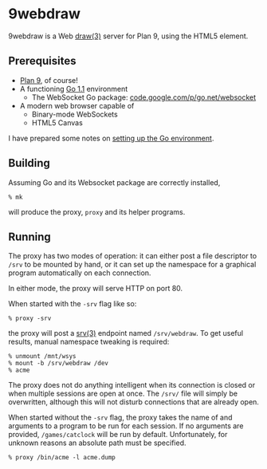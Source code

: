 # 9webdraw

9webdraw is a Web [draw(3)][man3draw] server for Plan 9, using
the HTML5 <canvas> element.

## Prerequisites
* [Plan 9][plan9], of course!
* A functioning [Go 1.1][golang] environment
    + The WebSocket Go package:
        [code.google.com/p/go.net/websocket][gows]
* A modern web browser capable of
    + Binary-mode WebSockets
    + HTML5 Canvas

I have prepared some notes on [setting up the Go environment][gopkg].
## Building
Assuming Go and its Websocket package are correctly installed,

    % mk
will produce the proxy, `proxy` and its helper programs.

## Running
The proxy has two modes of operation: it can either post a file
descriptor to `/srv` to be mounted by hand, or it can set up the
namespace for a graphical program automatically on each
connection.

In either mode, the proxy will serve HTTP on port 80.

When started with the `-srv` flag like so:

    % proxy -srv
the proxy will post a [srv(3)][man3srv] endpoint named `/srv/webdraw`.
To get useful results, manual namespace tweaking is required:

    % unmount /mnt/wsys
    % mount -b /srv/webdraw /dev
    % acme
The proxy does not do anything intelligent when its connection is
closed or when multiple sessions are open at once.  The `/srv/` file
will simply be overwritten, although this will not disturb connections
that are already open.

When started without the `-srv` flag, the proxy takes the name of and
arguments to a program to be run for each session.  If no arguments
are provided, `/games/catclock` will be run by default.  Unfortunately,
for unknown reasons an absolute path must be specified.

    % proxy /bin/acme -l acme.dump

[man3draw]: http://plan9.bell-labs.com/magic/man2html/3/draw
[man3srv]: http://plan9.bell-labs.com/magic/man2html/3/srv
[plan9]: http://plan9.bell-labs.com/plan9/
[golang]: http://golang.org/
[gows]: http://code.google.com/p/go.net/websocket
[gopkg]: src/tip/PREREQ-gopkg.md
